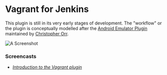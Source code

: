 # Vagrant for Jenkins

This plugin is still in its very early stages of development. The "workflow" or
the plugin is conceptually modelled after the [Android Emulator
Plugin](https://wiki.jenkins-ci.org/display/JENKINS/Android+Emulator+Plugin)
maintained by [Christopher Orr](https://github.com/orrc).


![A Screenshot](http://agentdero.cachefly.net/scratch/vagrant-plugin-0.0.3.png)


### Screencasts

* *[Introduction to the Vagrant plugin](http://youtu.be/2o590cmra0g)*
